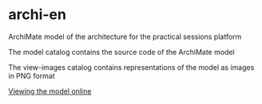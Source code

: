 # archi-en
ArchiMate model of the architecture for the practical sessions platform 

The model catalog contains the source code of the ArchiMate model

The view-images catalog contains representations of the model as images in PNG format

[Viewing the model online](https://edu-it-infrastructure.github.io/archi-en/)